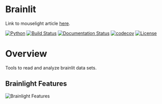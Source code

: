 # Brainlit
Link to mouselight article [here](https://www.hhmi.org/news/mouselight-project-maps-1000-neurons-and-counting-in-the-mouse-brain).

[![Python](https://img.shields.io/badge/python-3.7-blue.svg)]()
[![Build Status](https://travis-ci.com/neurodata/brainlit.svg?branch=master)](https://travis-ci.com/neurodata/brainlit)
[![Documentation Status](https://readthedocs.org/projects/brainlight/badge/?version=latest)](https://brainlight.readthedocs.io/en/latest/?badge=latest)
[![codecov](https://codecov.io/gh/neurodata/brainlit/branch/master/graph/badge.svg)](https://codecov.io/gh/neurodata/brainlit)
[![License](https://img.shields.io/badge/License-Apache%202.0-blue.svg)](https://opensource.org/licenses/Apache-2.0)

# Overview
Tools to read and analyze brainlit data sets.

## Brainlight Features
![Brainlight Features](https://raw.githubusercontent.com/neurodata/brainlight/diagram/Brainlight.png)
